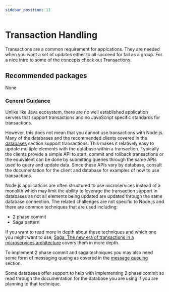 ```yaml
---
sidebar_position: 13
---
```


# Transaction Handling

Transactions are a common requirement for applcations. They
are needed when you want a set of updates either to all
succeed for fail as a group. For a nice intro to some of
the concepts check out
[Transactions](https://cs.uwaterloo.ca/~tozsu/courses/CS338/lectures/15.%20Transactions.pdf).


## Recommended packages

None

### General Guidance

Unlike like Java ecosystem, there are no well established application
servers that support transactions and no JavaScript specific standards
for transactions.

However, this does not mean that you cannot use transactions with
Node.js. Many of the databases and the recommended clients covered
in the [databases](./databases.md) section support transactions.
This makes it relatively easy to update multiple elements
with the database within a transaction. Typically
the clients provide a simple API to start, commit and rollback
transactions or the equivalent can be done by submitting queries
through the same APIs used to query and update data. Since
these APIs vary by database, consult the documentation for the
client and database for examples of how to use transactions.

Node.js applications are often structured to use microservices
instead of a monolith which may limit the ability to leverage
the transaction support in databases as not all elements
being updated are updated through the same database
connection. The related challenges are not specific to
Node.js and there are common techniques that are used
including:
  * 2 phase commit
  * Saga pattern

If you want to read more in depth about these techniques
and which one you might want to use, 
[Saga: The new era of transactions in a microservices architecture](https://www.redhat.com/files/summit/session-assets/2019/T42224.pdf)
covers them in more depth.

To implement 2 phase commit and saga techniques you may also
need some form of messaging queing as covered
in the [message queuing](message-queuing.md) section.

Some databases offer support to help with implementing
2 phase commit so read through the documentation for the
database you are using if you are planning to that technique.
